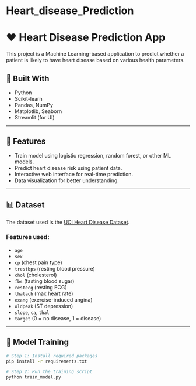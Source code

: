# Heart_disease_Prediction
# ❤️ Heart Disease Prediction App

This project is a Machine Learning-based application to predict whether a patient is likely to have heart disease based on various health parameters.

## 🧠 Built With
- Python
- Scikit-learn
- Pandas, NumPy
- Matplotlib, Seaborn
- Streamlit (for UI)

---

## 🚀 Features
- Train model using logistic regression, random forest, or other ML models.
- Predict heart disease risk using patient data.
- Interactive web interface for real-time prediction.
- Data visualization for better understanding.

---

## 📊 Dataset
The dataset used is the [UCI Heart Disease Dataset](https://archive.ics.uci.edu/ml/datasets/heart+Disease).

### Features used:
- `age`
- `sex`
- `cp` (chest pain type)
- `trestbps` (resting blood pressure)
- `chol` (cholesterol)
- `fbs` (fasting blood sugar)
- `restecg` (resting ECG)
- `thalach` (max heart rate)
- `exang` (exercise-induced angina)
- `oldpeak` (ST depression)
- `slope`, `ca`, `thal`
- `target` (0 = no disease, 1 = disease)

---

## 🧪 Model Training

```bash
# Step 1: Install required packages
pip install -r requirements.txt

# Step 2: Run the training script
python train_model.py
